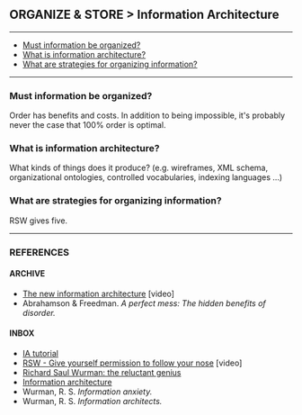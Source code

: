 ## ORGANIZE & STORE > Information Architecture

<hr/>

- [Must information be organized?](#must-information-be-organized)
- [What is information architecture?](#what-is-information-architecture)
- [What are strategies for organizing information?](#what-are-strategies-for-organizing-information)

<hr/>

### Must information be organized?

Order has benefits and costs. In addition to being impossible, it's probably never the case that 100% order is optimal.

### What is information architecture?

What kinds of things does it produce? (e.g. wireframes, XML schema, organizational ontologies, controlled vocabularies, indexing languages ...)

### What are strategies for organizing information?

RSW gives five. 

<hr/>

### REFERENCES

#### ARCHIVE

- [The new information architecture](https://www.youtube.com/watch?v=Fou5J7j5uzk) [video]
- Abrahamson & Freedman. _A perfect mess: The hidden benefits of disorder._

#### INBOX

- [IA tutorial](http://www.afterhoursprogramming.com/tutorial/Information-Architecture/Overview/)
- [RSW - Give yourself permission to follow your nose](https://www.youtube.com/watch?v=SDm1zXxpkr8) [video]
- [Richard Saul Wurman: the reluctant genius](http://www.wearesalt.org/richard-saul-wurman-the-reluctant-genius/)
- [Information architecture](https://www.ischool.utexas.edu/~l38613dw/readings/InfoArchitecture.html)
- Wurman, R. S. _Information anxiety._
- Wurman, R. S. _Information architects._
